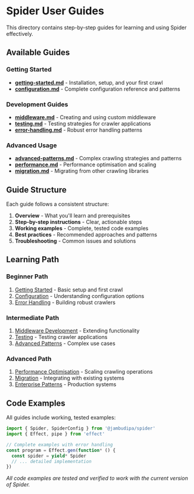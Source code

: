 # Spider User Guides

This directory contains step-by-step guides for learning and using Spider effectively.

## Available Guides

### Getting Started
- **[getting-started.md](./getting-started.md)** - Installation, setup, and your first crawl
- **[configuration.md](./configuration.md)** - Complete configuration reference and patterns

### Development Guides
- **[middleware.md](./middleware.md)** - Creating and using custom middleware  
- **[testing.md](./testing.md)** - Testing strategies for crawler applications
- **[error-handling.md](./error-handling.md)** - Robust error handling patterns

### Advanced Usage
- **[advanced-patterns.md](./advanced-patterns.md)** - Complex crawling strategies and patterns
- **[performance.md](./performance.md)** - Performance optimisation and scaling
- **[migration.md](./migration.md)** - Migrating from other crawling libraries

## Guide Structure

Each guide follows a consistent structure:
1. **Overview** - What you'll learn and prerequisites
2. **Step-by-step instructions** - Clear, actionable steps
3. **Working examples** - Complete, tested code examples
4. **Best practices** - Recommended approaches and patterns
5. **Troubleshooting** - Common issues and solutions

## Learning Path

### Beginner Path
1. [Getting Started](./getting-started.md) - Basic setup and first crawl
2. [Configuration](./configuration.md) - Understanding configuration options
3. [Error Handling](./error-handling.md) - Building robust crawlers

### Intermediate Path  
1. [Middleware Development](./middleware.md) - Extending functionality
2. [Testing](./testing.md) - Testing crawler applications
3. [Advanced Patterns](./advanced-patterns.md) - Complex use cases

### Advanced Path
1. [Performance Optimisation](./performance.md) - Scaling crawling operations
2. [Migration](./migration.md) - Integrating with existing systems
3. [Enterprise Patterns](../examples/enterprise-patterns.md) - Production systems

## Code Examples

All guides include working, tested examples:

```typescript
import { Spider, SpiderConfig } from '@jambudipa/spider'
import { Effect, pipe } from 'effect'

// Complete examples with error handling
const program = Effect.gen(function* () {
  const spider = yield* Spider
  // ... detailed implementation
})
```

*All code examples are tested and verified to work with the current version of Spider.*